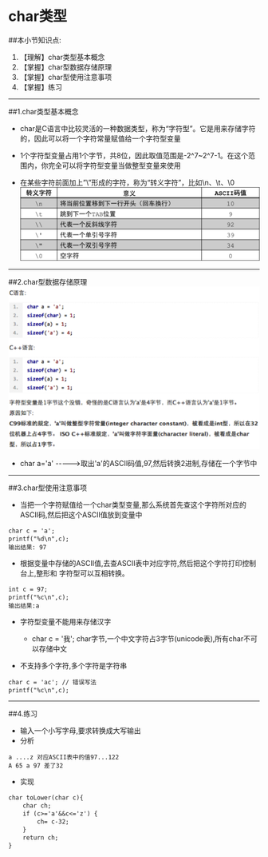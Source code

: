 # char类型
##本小节知识点:
1. 【理解】char类型基本概念
2. 【掌握】char型数据存储原理
3. 【掌握】char型使用注意事项
4. 【掌握】练习
---


##1.char类型基本概念
- char是C语言中比较灵活的一种数据类型，称为“字符型”。它是用来存储字符的，因此可以将一个字符常量赋值给一个字符型变量

- 1个字符型变量占用1个字节，共8位，因此取值范围是-2^7~2^7-1。在这个范围内，你完全可以将字符型变量当做整型变量来使用

- 在某些字符前面加上”\”形成的字符，称为“转义字符”，比如\n、\t、\0
![](./images/zyzf.png)

---

##2.char型数据存储原理
![](./images/Snip20150517_2.png)

- char a='a' ----->取出'a'的ASCII码值,97,然后转换2进制,存储在一个字节中
---

##3.char型使用注意事项
- 当把一个字符赋值给一个char类型变量,那么系统首先查这个字符所对应的ASCII码,然后把这个ASCII值放到变量中

```
char c = 'a';
printf("%d\n",c);
输出结果: 97
```

- 根据变量中存储的ASCII值,去查ASCII表中对应字符,然后把这个字符打印控制台上,整形和 字符型可以互相转换。

```
int c = 97;
printf("%c\n",c);
输出结果:a
```

- 字符型变量不能用来存储汉字
    + char c = '我'; char字节,一个中文字符占3字节(unicode表),所有char不可以存储中文

- 不支持多个字符,多个字符是字符串

```
char c = 'ac'; // 错误写法
printf("%c\n",c);
```
---

##4.练习
- 输入一个小写字母,要求转换成大写输出
- 分析

```
a ....z 对应ASCII表中的值97...122
A 65 a 97 差了32
```

- 实现

```
char toLower(char c){
    char ch;
    if (c>='a'&&c<='z') {
        ch= c-32;
    }
    return ch;
}
```
